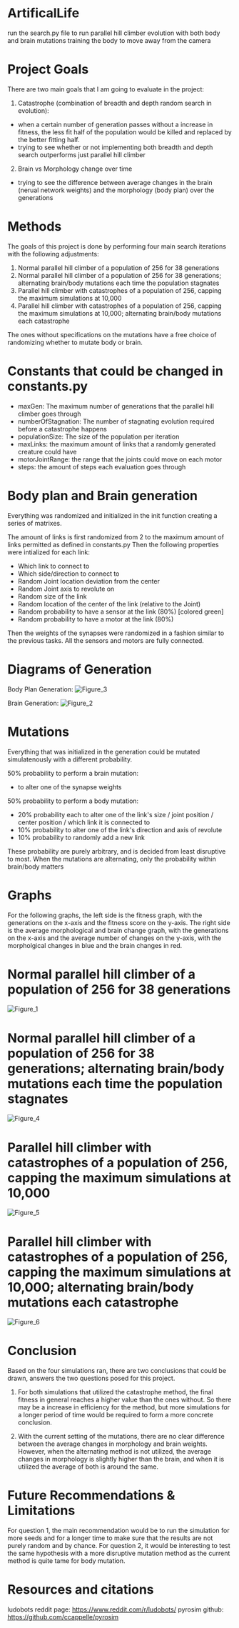 # ArtificalLife
run the search.py file to run parallel hill climber evolution with both body and brain mutations training the body to move away from the camera

# Project Goals
There are two main goals that I am going to evaluate in the project:
1. Catastrophe (combination of breadth and depth random search in evolution):
- when a certain number of generation passes without a increase in fitness, the less fit half of the population would be killed and replaced by the better fitting half.
- trying to see whether or not implementing both breadth and depth search outperforms just parallel hill climber


2. Brain vs Morphology change over time
- trying to see the difference between average changes in the brain (nerual network weights) and the morphology (body plan) over the generations

# Methods
The goals of this project is done by performing four main search iterations with the following adjustments:

1. Normal parallel hill climber of a population of 256 for 38 generations
2. Normal parallel hill climber of a population of 256 for 38 generations; alternating brain/body mutations each time the population stagnates
3. Parallel hill climber with catastrophes of a population of 256, capping the maximum simulations at 10,000
4. Parallel hill climber with catastrophes of a population of 256, capping the maximum simulations at 10,000; alternating brain/body mutations each catastrophe

The ones without specifications on the mutations have a free choice of randomizing whether to mutate body or brain.

# Constants that could be changed in constants.py
- maxGen: The maximum number of generations that the parallel hill climber goes through
- numberOfStagnation: The number of stagnating evolution required before a catastrophe happens
- populationSize: The size of the population per iteration
- maxLinks: the maximum amount of links that a randomly generated creature could have
- motorJointRange: the range that the joints could move on each motor
- steps: the amount of steps each evaluation goes through

# Body plan and Brain generation
Everything was randomized and initialized in the init function creating a series of matrixes. 

The amount of links is first randomized from 2 to the maximum amount of links permitted as defined in constants.py
Then the following properties were intialized for each link:

- Which link to connect to
- Which side/direction to connect to
- Random Joint location deviation from the center
- Random Joint axis to revolute on
- Random size of the link
- Random location of the center of the link (relative to the Joint)
- Random probability to have a sensor at the link (80%) [colored green]
- Random probability to have a motor at the link (80%)

Then the weights of the synapses were randomized in a fashion similar to the previous tasks.
All the sensors and motors are fully connected.

# Diagrams of Generation
Body Plan Generation:
![Figure_3](https://github.com/Dylan920424/ArtificalLife/blob/final/IMG_0846.jpg)

Brain Generation:
![Figure_2](https://github.com/Dylan920424/ArtificalLife/blob/final/IMG_0845.jpg)


# Mutations
Everything that was initialized in the generation could be mutated simulatenously with a different probability.

50% probability to perform a brain mutation: 
- to alter one of the synapse weights

50% probability to perform a body mutation:
- 20% probability each to alter one of the link's size / joint position / center position / which link it is connected to
- 10% probability to alter one of the link's direction and axis of revolute
- 10% probability to randomly add a new link

These probability are purely arbitrary, and is decided from least disruptive to most.
When the mutations are alternating, only the probability within brain/body matters

# Graphs
For the following graphs, the left side is the fitness graph, with the generations on the x-axis and the fitness score on the y-axis.
The right side is the average morphological and brain change graph, with the generations on the x-axis and the average number of changes on the y-axis, with the morpholgical changes in blue and the brain changes in red.

# Normal parallel hill climber of a population of 256 for 38 generations
![Figure_1](https://github.com/Dylan920424/ArtificalLife/blob/f86cee71da0628b40971c4fdda5d19b8e1fa8d44/PHCmorphoVbrain.png)

# Normal parallel hill climber of a population of 256 for 38 generations; alternating brain/body mutations each time the population stagnates
![Figure_4](https://github.com/Dylan920424/ArtificalLife/blob/f86cee71da0628b40971c4fdda5d19b8e1fa8d44/SwitchBodyVBrain.png)

# Parallel hill climber with catastrophes of a population of 256, capping the maximum simulations at 10,000
![Figure_5](https://github.com/Dylan920424/ArtificalLife/blob/f86cee71da0628b40971c4fdda5d19b8e1fa8d44/cat_wo_switch.png)

# Parallel hill climber with catastrophes of a population of 256, capping the maximum simulations at 10,000; alternating brain/body mutations each catastrophe
![Figure_6](https://github.com/Dylan920424/ArtificalLife/blob/f86cee71da0628b40971c4fdda5d19b8e1fa8d44/brainVbody.png)

# Conclusion
Based on the four simulations ran, there are two conclusions that could be drawn, answers the two questions posed for this project.

1. For both simulations that utilized the catastrophe method, the final fitness in general reaches a higher value than the ones without. So there may be a increase in efficiency for the method, but more simulations for a longer period of time would be required to form a more concrete conclusion.

2. With the current setting of the mutations, there are no clear difference between the average changes in morphology and brain weights. However, when the alternating method is not utilized, the average changes in morphology is slightly higher than the brain, and when it is utilized the average of both is around the same.

# Future Recommendations & Limitations
For question 1, the main recommendation would be to run the simulation for more seeds and for a longer time to make sure that the results are not purely random and by chance. For question 2, it would be interesting to test the same hypothesis with a more disruptive mutation method as the current method is quite tame for body mutation.

# Resources and citations
ludobots reddit page: https://www.reddit.com/r/ludobots/
pyrosim github: https://github.com/ccappelle/pyrosim

